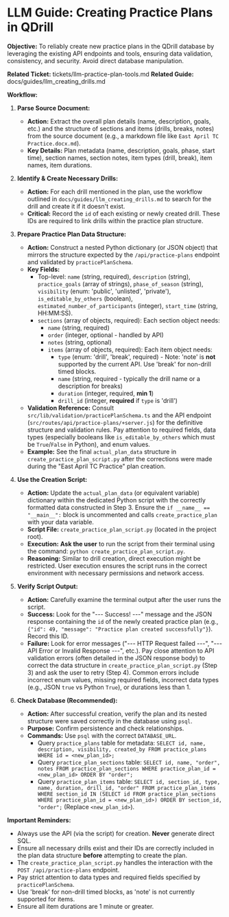# LLM Guide: Creating Practice Plans in QDrill

**Objective:** To reliably create new practice plans in the QDrill database by leveraging the existing API endpoints and tools, ensuring data validation, consistency, and security. Avoid direct database manipulation.

**Related Ticket:** tickets/llm-practice-plan-tools.md
**Related Guide:** docs/guides/llm_creating_drills.md

**Workflow:**

1.  **Parse Source Document:**
    *   **Action:** Extract the overall plan details (name, description, goals, etc.) and the structure of sections and items (drills, breaks, notes) from the source document (e.g., a markdown file like `East April TC Practice.docx.md`).
    *   **Key Details:** Plan metadata (name, description, goals, phase, start time), section names, section notes, item types (drill, break), item names, item durations.

2.  **Identify & Create Necessary Drills:**
    *   **Action:** For each drill mentioned in the plan, use the workflow outlined in `docs/guides/llm_creating_drills.md` to search for the drill and create it if it doesn't exist.
    *   **Critical:** Record the `id` of each existing or newly created drill. These IDs are required to link drills within the practice plan structure.

3.  **Prepare Practice Plan Data Structure:**
    *   **Action:** Construct a nested Python dictionary (or JSON object) that mirrors the structure expected by the `/api/practice-plans` endpoint and validated by `practicePlanSchema`.
    *   **Key Fields:**
        *   Top-level: `name` (string, required), `description` (string), `practice_goals` (array of strings), `phase_of_season` (string), `visibility` (enum: 'public', 'unlisted', 'private'), `is_editable_by_others` (boolean), `estimated_number_of_participants` (integer), `start_time` (string, HH:MM:SS).
        *   `sections` (array of objects, required): Each section object needs:
            *   `name` (string, required)
            *   `order` (integer, optional - handled by API)
            *   `notes` (string, optional)
            *   `items` (array of objects, required): Each item object needs:
                *   `type` (enum: 'drill', 'break', required) - Note: 'note' is **not** supported by the current API. Use 'break' for non-drill timed blocks.
                *   `name` (string, required - typically the drill name or a description for breaks)
                *   `duration` (integer, required, **min 1**)
                *   `drill_id` (integer, **required** if `type` is 'drill')
    *   **Validation Reference:** Consult `src/lib/validation/practicePlanSchema.ts` and the API endpoint (`src/routes/api/practice-plans/+server.js`) for the definitive structure and validation rules. Pay attention to required fields, data types (especially booleans like `is_editable_by_others` which must be `True`/`False` in Python), and enum values.
    *   **Example:** See the final `actual_plan_data` structure in `create_practice_plan_script.py` after the corrections were made during the "East April TC Practice" plan creation.

4.  **Use the Creation Script:**
    *   **Action:** Update the `actual_plan_data` (or equivalent variable) dictionary within the dedicated Python script with the correctly formatted data constructed in Step 3. Ensure the `if __name__ == "__main__":` block is uncommented and calls `create_practice_plan` with your data variable.
    *   **Script File:** `create_practice_plan_script.py` (located in the project root).
    *   **Execution:** **Ask the user** to run the script from their terminal using the command: `python create_practice_plan_script.py`.
    *   **Reasoning:** Similar to drill creation, direct execution might be restricted. User execution ensures the script runs in the correct environment with necessary permissions and network access.

5.  **Verify Script Output:**
    *   **Action:** Carefully examine the terminal output after the user runs the script.
    *   **Success:** Look for the "--- Success! ---" message and the JSON response containing the `id` of the newly created practice plan (e.g., `{"id": 49, "message": "Practice plan created successfully"}`). Record this ID.
    *   **Failure:** Look for error messages ("--- HTTP Request failed ---", "--- API Error or Invalid Response ---", etc.). Pay close attention to API validation errors (often detailed in the JSON response body) to correct the data structure in `create_practice_plan_script.py` (Step 3) and ask the user to retry (Step 4). Common errors include incorrect enum values, missing required fields, incorrect data types (e.g., JSON `true` vs Python `True`), or durations less than 1.

6.  **Check Database (Recommended):**
    *   **Action:** After successful creation, verify the plan and its nested structure were saved correctly in the database using `psql`.
    *   **Purpose:** Confirm persistence and check relationships.
    *   **Commands:** Use `psql` with the correct `DATABASE_URL`.
        *   Query `practice_plans` table for metadata: `SELECT id, name, description, visibility, created_by FROM practice_plans WHERE id = <new_plan_id>;`
        *   Query `practice_plan_sections` table: `SELECT id, name, "order", notes FROM practice_plan_sections WHERE practice_plan_id = <new_plan_id> ORDER BY "order";`
        *   Query `practice_plan_items` table: `SELECT id, section_id, type, name, duration, drill_id, "order" FROM practice_plan_items WHERE section_id IN (SELECT id FROM practice_plan_sections WHERE practice_plan_id = <new_plan_id>) ORDER BY section_id, "order";` (Replace `<new_plan_id>`).

**Important Reminders:**

*   Always use the API (via the script) for creation. **Never** generate direct SQL.
*   Ensure all necessary drills exist and their IDs are correctly included in the plan data structure **before** attempting to create the plan.
*   The `create_practice_plan_script.py` handles the interaction with the `POST /api/practice-plans` endpoint.
*   Pay strict attention to data types and required fields specified by `practicePlanSchema`.
*   Use 'break' for non-drill timed blocks, as 'note' is not currently supported for items.
*   Ensure all item durations are 1 minute or greater. 